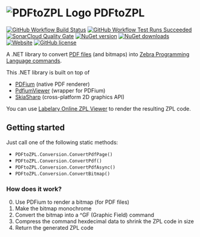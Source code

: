 # ![PDFtoZPL Logo](https://raw.githubusercontent.com/sungaila/PDFtoZPL/master/Icon_64.png) PDFtoZPL

[![GitHub Workflow Build Status](https://img.shields.io/github/actions/workflow/status/sungaila/PDFtoZPL/dotnet.yml?event=push&style=flat-square&logo=github&logoColor=white)](https://github.com/sungaila/PDFtoZPL/actions/workflows/dotnet.yml)
[![GitHub Workflow Test Runs Succeeded](https://img.shields.io/badge/dynamic/json?url=https%3A%2F%2Fgist.githubusercontent.com%2Fsungaila%2F47230c16cb63a1be5b5604830579714d%2Fraw&query=%24.stats.runs_succ&suffix=%20passed&style=flat-square&logo=github&logoColor=white&label=tests&color=45cc11)](https://github.com/sungaila/PDFtoZPL/actions/workflows/dotnet.yml)
[![SonarCloud Quality Gate](https://img.shields.io/sonar/quality_gate/sungaila_PDFtoZPL?server=https%3A%2F%2Fsonarcloud.io&style=flat-square&logo=sonarcloud&logoColor=white)](https://sonarcloud.io/project/overview?id=sungaila_PDFtoZPL)
[![NuGet version](https://img.shields.io/nuget/v/PDFtoZPL.svg?style=flat-square&logo=nuget&logoColor=white)](https://www.nuget.org/packages/PDFtoZPL/)
[![NuGet downloads](https://img.shields.io/nuget/dt/PDFtoZPL.svg?style=flat-square&logo=nuget&logoColor=white)](https://www.nuget.org/packages/PDFtoZPL/)
[![Website](https://img.shields.io/website?up_message=online&down_message=offline&url=https%3A%2F%2Fwww.sungaila.de%2FPDFtoZPL%2F&style=flat-square&label=website)](https://www.sungaila.de/PDFtoZPL/)
[![GitHub license](https://img.shields.io/github/license/sungaila/PDFtoZPL?style=flat-square)](https://github.com/sungaila/PDFtoZPL/blob/master/LICENSE)

A .NET library to convert [PDF files](https://en.wikipedia.org/wiki/PDF) (and bitmaps) into [Zebra Programming Language commands](https://en.wikipedia.org/wiki/Zebra_(programming_language)).

This .NET library is built on top of
* [PDFium](https://pdfium.googlesource.com/pdfium/) (native PDF renderer)
* [PdfiumViewer](https://github.com/pvginkel/PdfiumViewer) (wrapper for PDFium)
* [SkiaSharp](https://github.com/mono/SkiaSharp) (cross-platform 2D graphics API)

You can use [Labelary Online ZPL Viewer](http://labelary.com/viewer.html) to render the resulting ZPL code.

## Getting started
Just call one of the following static methods:
* `PDFtoZPL.Conversion.ConvertPdfPage()`
* `PDFtoZPL.Conversion.ConvertPdf()`
* `PDFtoZPL.Conversion.ConvertPdfAsync()`
* `PDFtoZPL.Conversion.ConvertBitmap()`

### How does it work?
0. Use PDFium to render a bitmap (for PDF files)
1. Make the bitmap monochrome
2. Convert the bitmap into a ^GF (Graphic Field) command
3. Compress the command hexdecimal data to shrink the ZPL code in size
4. Return the generated ZPL code

